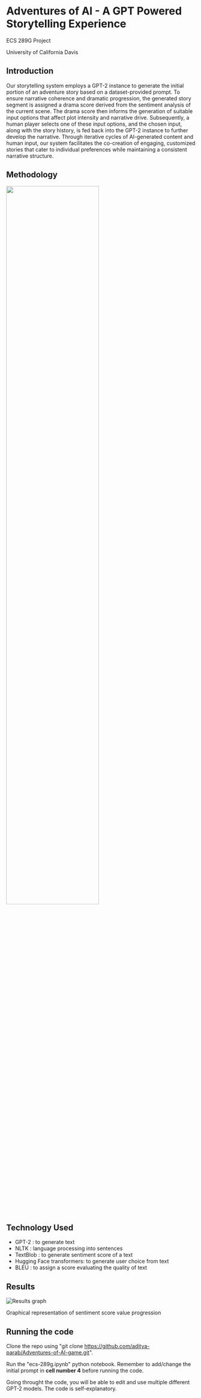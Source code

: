 # Adventures of AI - A GPT Powered Storytelling Experience
ECS 289G Project

University of California Davis

## Introduction
Our storytelling system employs a GPT-2 instance to generate the initial portion of an adventure story based on a dataset-provided prompt. To ensure narrative coherence and dramatic progression, the generated story segment is assigned a drama score derived from the sentiment analysis of the current scene. The drama score then informs the generation of suitable input options that affect plot intensity and narrative drive. Subsequently, a human player selects one of these input options, and the chosen input, along with the story history, is fed back into the GPT-2 instance to further develop the narrative. Through iterative cycles of AI-generated content and human input, our system facilitates the co-creation of engaging, customized stories that cater to individual preferences while maintaining a consistent narrative structure.

## Methodology
<img src="https://user-images.githubusercontent.com/67012098/226222269-0c19d42b-cdc6-4c50-82ce-c552bc0e7028.png" width="70%" height="70%">

## Technology Used
* GPT-2 : to generate text
* NLTK : language processing into sentences
* TextBlob : to generate sentiment score of a text
* Hugging Face transformers: to generate user choice from text
* BLEU : to assign a score evaluating the quality of text

## Results
![Results graph](https://user-images.githubusercontent.com/67012098/226225352-ef92d681-682a-419a-909a-b221cbe6cf07.png)

Graphical representation of sentiment  score value progression

## Running the code
Clone the repo using "git clone https://github.com/aditya-parab/Adventures-of-AI-game.git".

Run the "ecs-289g.ipynb" python notebook. Remember to add/change the initial prompt in **cell number 4** before running the code.

Going throught the code, you will be able to edit and use multiple different GPT-2 models. The code is self-explanatory.

